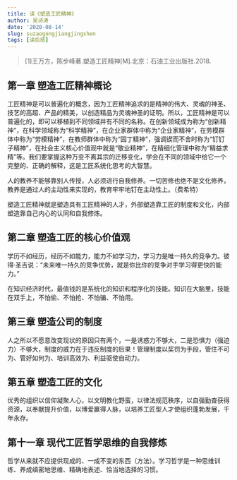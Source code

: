 ```yaml
---
title: 读《塑造工匠精神》
author: 吴诗涛
date: '2020-08-14'
slug: suzaogongjiangjingshen
tags: [读后感]
---
```


> [1]王万方，陈步峰著.塑造工匠精神[M].北京：石油工业出版社.2018.

## 第一章 塑造工匠精神概论

工匠精神是可以普遍化的概念，因为工匠精神追求的是精神的伟大、灵魂的神圣、技艺的高超、产品的精美，以创造精品为灵魂神圣的证明。所以，工匠精神是可以普遍化的，即可以移植到不同领域并有不同的名称。在创新领域成为称为“创新精神”，在科学领域称为“科学精神”，在企业家群体中称为“企业家精神”，在劳模群体中称为“劳模精神”，在教师群体中称为“园丁精神”，强调锲而不舍时称为“钉钉子精神”，在社会主义核心价值观中就是“敬业精神”，在精细化管理中称为“精益求精”等。我们要掌握这种万变不离其宗的迁移变化，学会在不同的领域中给它一个完整的、正确的解释，这是工匠系统化思考的大智慧。

人的教养不能够靠别人传授，人必须进行自我修养。一切苦修也绝不是文化修养，教养是通过人的主动性来实现的，教育牢牢地钉在主动性上。（费希特）

塑造工匠精神就是塑造具有工匠精神的人才，外部塑造靠工匠的制度和文化，内部塑造靠自己内心的认同和自我修炼。

## 第二章 塑造工匠的核心价值观

学历不如经历，经历不如能力，能力不如学习力，学习力是唯一持久的竞争力。彼得·圣吉说：“未来唯一持久的竞争优势，就是你比你的竞争对手学习得更快的能力。”

在知识经济时代，最值钱的是系统化的知识和程序化的技能。知识在大脑里，技能在双手上，不怕偷、不怕抢、不怕骗、不怕用。

## 第三章 塑造公司的制度

人之所以不愿意改变现状的原因只有两个，一是诱惑力不够大，二是恐惧力（强迫力）不够大，制度的威力在于违反制度的后果！管理制度以奖罚为手段，管住不可为、管好如何为、培训高效为、利益驱使自动力。

## 第五章 塑造工匠的文化

优秀的组织以信仰凝聚人心，以文明教化野蛮，以律法规范秩序，以自强勤奋获得资源，以奉献提升价值，以博爱赢得人脉，以培养工匠型人才使组织蓬勃发展，千年永存。

## 第十一章 现代工匠哲学思维的自我修炼

哲学从来就不应提供现成的、一成不变的东西（方法）。学习哲学是一种思维训练、养成缜密地思维、精确地表述、恰当地选择的习惯。
